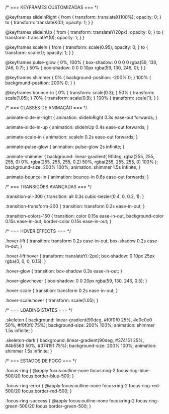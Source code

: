 /* === KEYFRAMES CUSTOMIZADAS === */

@keyframes slideInRight {
  from {
    transform: translateX(100%);
    opacity: 0;
  }
  to {
    transform: translateX(0);
    opacity: 1;
  }
}

@keyframes slideInUp {
  from {
    transform: translateY(20px);
    opacity: 0;
  }
  to {
    transform: translateY(0);
    opacity: 1;
  }
}

@keyframes scaleIn {
  from {
    transform: scale(0.95);
    opacity: 0;
  }
  to {
    transform: scale(1);
    opacity: 1;
  }
}

@keyframes pulse-glow {
  0%, 100% {
    box-shadow: 0 0 0 0 rgba(59, 130, 246, 0.7);
  }
  50% {
    box-shadow: 0 0 0 10px rgba(59, 130, 246, 0);
  }
}

@keyframes shimmer {
  0% {
    background-position: -200% 0;
  }
  100% {
    background-position: 200% 0;
  }
}

@keyframes bounce-in {
  0% {
    transform: scale(0.3);
  }
  50% {
    transform: scale(1.05);
  }
  70% {
    transform: scale(0.9);
  }
  100% {
    transform: scale(1);
  }
}

/* === CLASSES DE ANIMAÇÃO === */

.animate-slide-in-right {
  animation: slideInRight 0.3s ease-out forwards;
}

.animate-slide-in-up {
  animation: slideInUp 0.4s ease-out forwards;
}

.animate-scale-in {
  animation: scaleIn 0.2s ease-out forwards;
}

.animate-pulse-glow {
  animation: pulse-glow 2s infinite;
}

.animate-shimmer {
  background: linear-gradient(
    90deg,
    rgba(255, 255, 255, 0) 0%,
    rgba(255, 255, 255, 0.2) 50%,
    rgba(255, 255, 255, 0) 100%
  );
  background-size: 200% 100%;
  animation: shimmer 1.5s infinite;
}

.animate-bounce-in {
  animation: bounce-in 0.6s ease-out forwards;
}

/* === TRANSIÇÕES AVANÇADAS === */

.transition-all-300 {
  transition: all 0.3s cubic-bezier(0.4, 0, 0.2, 1);
}

.transition-transform-200 {
  transition: transform 0.2s ease-in-out;
}

.transition-colors-150 {
  transition: color 0.15s ease-in-out, background-color 0.15s ease-in-out, border-color 0.15s ease-in-out;
}

/* === HOVER EFFECTS === */

.hover-lift {
  transition: transform 0.2s ease-in-out, box-shadow 0.2s ease-in-out;
}

.hover-lift:hover {
  transform: translateY(-2px);
  box-shadow: 0 10px 25px rgba(0, 0, 0, 0.15);
}

.hover-glow {
  transition: box-shadow 0.3s ease-in-out;
}

.hover-glow:hover {
  box-shadow: 0 0 20px rgba(59, 130, 246, 0.5);
}

.hover-scale {
  transition: transform 0.2s ease-in-out;
}

.hover-scale:hover {
  transform: scale(1.05);
}

/* === LOADING STATES === */

.skeleton {
  background: linear-gradient(90deg, #f0f0f0 25%, #e0e0e0 50%, #f0f0f0 75%);
  background-size: 200% 100%;
  animation: shimmer 1.5s infinite;
}

.skeleton-dark {
  background: linear-gradient(90deg, #374151 25%, #4b5563 50%, #374151 75%);
  background-size: 200% 100%;
  animation: shimmer 1.5s infinite;
}

/* === ESTADOS DE FOCO === */

.focus-ring {
  @apply focus:outline-none focus:ring-2 focus:ring-blue-500/20 focus:border-blue-500;
}

.focus-ring-error {
  @apply focus:outline-none focus:ring-2 focus:ring-red-500/20 focus:border-red-500;
}

.focus-ring-success {
  @apply focus:outline-none focus:ring-2 focus:ring-green-500/20 focus:border-green-500;
}




